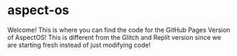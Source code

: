 # aspect-os

Welcome! This is where you can find the code for the GitHub Pages Version of AspectOS! This is different from the Glitch and Replit version since we are starting fresh instead of just modifying code!
